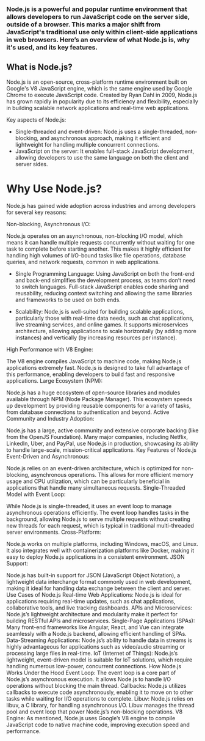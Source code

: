 ### Node.js is a powerful and popular runtime environment that allows developers to run JavaScript code on the server side, outside of a browser. This marks a major shift from JavaScript's traditional use only within client-side applications in web browsers. Here’s an overview of what Node.js is, why it's used, and its key features.

## What is Node.js?
Node.js is an open-source, cross-platform runtime environment built on Google's V8 JavaScript engine, which is the same engine used by Google Chrome to execute JavaScript code. Created by Ryan Dahl in 2009, Node.js has grown rapidly in popularity due to its efficiency and flexibility, especially in building scalable network applications and real-time web applications.

Key aspects of Node.js:

* Single-threaded and event-driven: Node.js uses a single-threaded, non-blocking, and asynchronous approach, making it efficient and lightweight for handling multiple concurrent connections.
* JavaScript on the server: It enables full-stack JavaScript development, allowing developers to use the same language on both the client and server sides.

# Why Use Node.js?
Node.js has gained wide adoption across industries and among developers for several key reasons:

Non-blocking, Asynchronous I/O:

Node.js operates on an asynchronous, non-blocking I/O model, which means it can handle multiple requests concurrently without waiting for one task to complete before starting another.
This makes it highly efficient for handling high volumes of I/O-bound tasks like file operations, database queries, and network requests, common in web applications.

* Single Programming Language:
Using JavaScript on both the front-end and back-end simplifies the development process, as teams don’t need to switch languages.
Full-stack JavaScript enables code sharing and reusability, reducing context switching and allowing the same libraries and frameworks to be used on both ends.

* Scalability:
Node.js is well-suited for building scalable applications, particularly those with real-time data needs, such as chat applications, live streaming services, and online games.
It supports microservices architecture, allowing applications to scale horizontally (by adding more instances) and vertically (by increasing resources per instance).


High Performance with V8 Engine:

The V8 engine compiles JavaScript to machine code, making Node.js applications extremely fast.
Node.js is designed to take full advantage of this performance, enabling developers to build fast and responsive applications.
Large Ecosystem (NPM):

Node.js has a huge ecosystem of open-source libraries and modules available through NPM (Node Package Manager).
This ecosystem speeds up development by providing reusable components for a variety of tasks, from database connections to authentication and beyond.
Active Community and Industry Adoption:

Node.js has a large, active community and extensive corporate backing (like from the OpenJS Foundation).
Many major companies, including Netflix, LinkedIn, Uber, and PayPal, use Node.js in production, showcasing its ability to handle large-scale, mission-critical applications.
Key Features of Node.js
Event-Driven and Asynchronous:

Node.js relies on an event-driven architecture, which is optimized for non-blocking, asynchronous operations.
This allows for more efficient memory usage and CPU utilization, which can be particularly beneficial in applications that handle many simultaneous requests.
Single-Threaded Model with Event Loop:

While Node.js is single-threaded, it uses an event loop to manage asynchronous operations efficiently.
The event loop handles tasks in the background, allowing Node.js to serve multiple requests without creating new threads for each request, which is typical in traditional multi-threaded server environments.
Cross-Platform:

Node.js works on multiple platforms, including Windows, macOS, and Linux.
It also integrates well with containerization platforms like Docker, making it easy to deploy Node.js applications in a consistent environment.
JSON Support:

Node.js has built-in support for JSON (JavaScript Object Notation), a lightweight data interchange format commonly used in web development, making it ideal for handling data exchange between the client and server.
Use Cases of Node.js
Real-time Web Applications: Node.js is ideal for applications requiring real-time updates, such as chat applications, collaborative tools, and live tracking dashboards.
APIs and Microservices: Node.js’s lightweight architecture and modularity make it perfect for building RESTful APIs and microservices.
Single-Page Applications (SPAs): Many front-end frameworks like Angular, React, and Vue can integrate seamlessly with a Node.js backend, allowing efficient handling of SPAs.
Data-Streaming Applications: Node.js’s ability to handle data in streams is highly advantageous for applications such as video/audio streaming or processing large files in real-time.
IoT (Internet of Things): Node.js’s lightweight, event-driven model is suitable for IoT solutions, which require handling numerous low-power, concurrent connections.
How Node.js Works Under the Hood
Event Loop: The event loop is a core part of Node.js’s asynchronous execution. It allows Node.js to handle I/O operations without blocking the main thread.
Callbacks: Node.js utilizes callbacks to execute code asynchronously, enabling it to move on to other tasks while waiting for I/O operations to complete.
Libuv: Node.js relies on libuv, a C library, for handling asynchronous I/O. Libuv manages the thread pool and event loop that power Node.js’s non-blocking operations.
V8 Engine: As mentioned, Node.js uses Google’s V8 engine to compile JavaScript code to native machine code, improving execution speed and performance.
